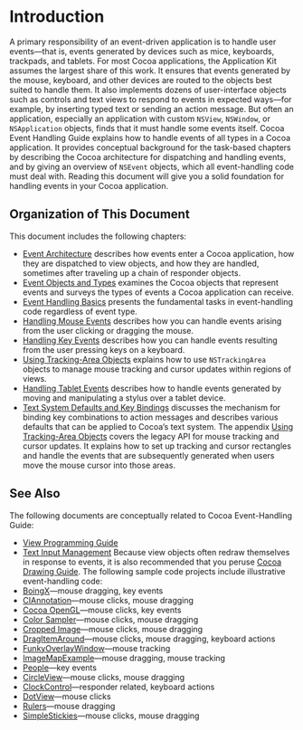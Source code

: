 # Introduction
A primary responsibility of an event-driven application is to handle user events—that is, events generated by devices such as mice, keyboards, trackpads, and tablets. For most Cocoa applications, the Application Kit assumes the largest share of this work. It ensures that events generated by the mouse, keyboard, and other devices are routed to the objects best suited to handle them. It also implements dozens of user-interface objects such as controls and text views to respond to events in expected ways—for example, by inserting typed text or sending an action message. But often an application, especially an application with custom `NSView`, `NSWindow`, or `NSApplication` objects, finds that it must handle some events itself.
Cocoa Event Handling Guide explains how to handle events of all types in a Cocoa application. It provides conceptual background for the task-based chapters by describing the Cocoa architecture for dispatching and handling events, and by giving an overview of `NSEvent` objects, which all event-handling code must deal with. Reading this document will give you a solid foundation for handling events in your Cocoa application.
## Organization of This Document
This document includes the following chapters:
- [Event Architecture](https://developer.apple.com/library/archive/documentation/Cocoa/Conceptual/EventOverview/EventArchitecture/EventArchitecture.html#//apple_ref/doc/uid/10000060i-CH3-SW11) describes how events enter a Cocoa application, how they are dispatched to view objects, and how they are handled, sometimes after traveling up a chain of responder objects.
- [Event Objects and Types](https://developer.apple.com/library/archive/documentation/Cocoa/Conceptual/EventOverview/EventObjectsTypes/EventObjectsTypes.html#//apple_ref/doc/uid/10000060i-CH4-SW4) examines the Cocoa objects that represent events and surveys the types of events a Cocoa application can receive. 
- [Event Handling Basics](https://developer.apple.com/library/archive/documentation/Cocoa/Conceptual/EventOverview/EventHandlingBasics/EventHandlingBasics.html#//apple_ref/doc/uid/10000060i-CH5-SW11) presents the fundamental tasks in event-handling code regardless of event type. 
- [Handling Mouse Events](https://developer.apple.com/library/archive/documentation/Cocoa/Conceptual/EventOverview/HandlingMouseEvents/HandlingMouseEvents.html#//apple_ref/doc/uid/10000060i-CH6-SW1) describes how you can handle events arising from the user clicking or dragging the mouse.
- [Handling Key Events](https://developer.apple.com/library/archive/documentation/Cocoa/Conceptual/EventOverview/HandlingKeyEvents/HandlingKeyEvents.html#//apple_ref/doc/uid/10000060i-CH7-SW1) describes how you can handle events resulting from the user pressing keys on a keyboard.
- [Using Tracking-Area Objects](https://developer.apple.com/library/archive/documentation/Cocoa/Conceptual/EventOverview/TrackingAreaObjects/TrackingAreaObjects.html#//apple_ref/doc/uid/10000060i-CH8-SW1) explains how to use `NSTrackingArea` objects to manage mouse tracking and cursor updates within regions of views.
- [Handling Tablet Events](https://developer.apple.com/library/archive/documentation/Cocoa/Conceptual/EventOverview/HandlingTabletEvents/HandlingTabletEvents.html#//apple_ref/doc/uid/10000060i-CH10-SW1) describes how to handle events generated by moving and manipulating a stylus over a tablet device.
- [Text System Defaults and Key Bindings](https://developer.apple.com/library/archive/documentation/Cocoa/Conceptual/EventOverview/TextDefaultsBindings/TextDefaultsBindings.html#//apple_ref/doc/uid/20000468-CJBDEADF) discusses the mechanism for binding key combinations to action messages and describes various defaults that can be applied to Cocoa’s text system.
The appendix [Using Tracking-Area Objects](https://developer.apple.com/library/archive/documentation/Cocoa/Conceptual/EventOverview/TrackingAreaObjects/TrackingAreaObjects.html#//apple_ref/doc/uid/10000060i-CH8-SW1) covers the legacy API for mouse tracking and cursor updates. It explains how to set up tracking and cursor rectangles and handle the events that are subsequently generated when users move the mouse cursor into those areas.
## See Also
The following documents are conceptually related to Cocoa Event-Handling Guide:
- [View Programming Guide](https://developer.apple.com/library/archive/documentation/Cocoa/Conceptual/CocoaViewsGuide/Introduction/Introduction.html#//apple_ref/doc/uid/TP40002978)
- [Text Input Management](https://developer.apple.com/library/archive/documentation/Cocoa/Conceptual/InputManager/InputManager.html#//apple_ref/doc/uid/10000065i)
Because view objects often redraw themselves in response to events, it is also recommended that you peruse [Cocoa Drawing Guide](https://developer.apple.com/library/archive/documentation/Cocoa/Conceptual/CocoaDrawingGuide/Introduction/Introduction.html#//apple_ref/doc/uid/TP40003290).
The following sample code projects include illustrative event-handling code:
- [BoingX](https://developer.apple.com/library/archive/samplecode/BoingX/Introduction/Intro.html#//apple_ref/doc/uid/DTS10000511)—mouse dragging, key events
- [CIAnnotation](https://developer.apple.com/library/archive/samplecode/CIAnnotation/Introduction/Intro.html#//apple_ref/doc/uid/DTS10003682)—mouse clicks, mouse dragging
- [Cocoa OpenGL](https://developer.apple.com/library/archive/samplecode/CocoaGL/Introduction/Intro.html#//apple_ref/doc/uid/DTS10004501)—mouse clicks, key events
- [Color Sampler](https://developer.apple.com/library/archive/samplecode/Color_Sampler/Introduction/Intro.html#//apple_ref/doc/uid/DTS10000386)—mouse clicks, mouse dragging
- [Cropped Image](https://developer.apple.com/library/archive/samplecode/Cropped_Image/Introduction/Intro.html#//apple_ref/doc/uid/DTS10000388)—mouse clicks, mouse dragging
- [DragItemAround](https://developer.apple.com/library/archive/samplecode/DragItemAround/Introduction/Intro.html#//apple_ref/doc/uid/DTS10003900)—mouse clicks, mouse dragging, keyboard actions
- [FunkyOverlayWindow](https://developer.apple.com/library/archive/samplecode/FunkyOverlayWindow/Introduction/Intro.html#//apple_ref/doc/uid/DTS10000391)—mouse tracking
- [ImageMapExample](https://developer.apple.com/library/archive/samplecode/ImageMapExample/Introduction/Intro.html#//apple_ref/doc/uid/DTS10003592)—mouse dragging, mouse tracking
- [People](https://developer.apple.com/library/archive/samplecode/SyncServices_People/Introduction/Intro.html#//apple_ref/doc/uid/DTS40009050)—key events
- [CircleView](https://developer.apple.com/library/archive/samplecode/CircleView/Introduction/Intro.html#//apple_ref/doc/uid/DTS40008882)—mouse clicks, mouse dragging 
- [ClockControl](https://developer.apple.com/library/archive/samplecode/ClockControl/Introduction/Intro.html#//apple_ref/doc/uid/DTS40008828)—responder related, keyboard actions
- [DotView](https://developer.apple.com/library/archive/samplecode/DotView/Introduction/Intro.html#//apple_ref/doc/uid/DTS40008850)—mouse clicks
- [Rulers](https://developer.apple.com/library/archive/samplecode/Rulers/Introduction/Intro.html#//apple_ref/doc/uid/DTS40008871)—mouse dragging
- [SimpleStickies](https://developer.apple.com/library/archive/samplecode/SyncServices_SimpleStickies/Introduction/Intro.html#//apple_ref/doc/uid/DTS40009051)—mouse clicks, mouse dragging

